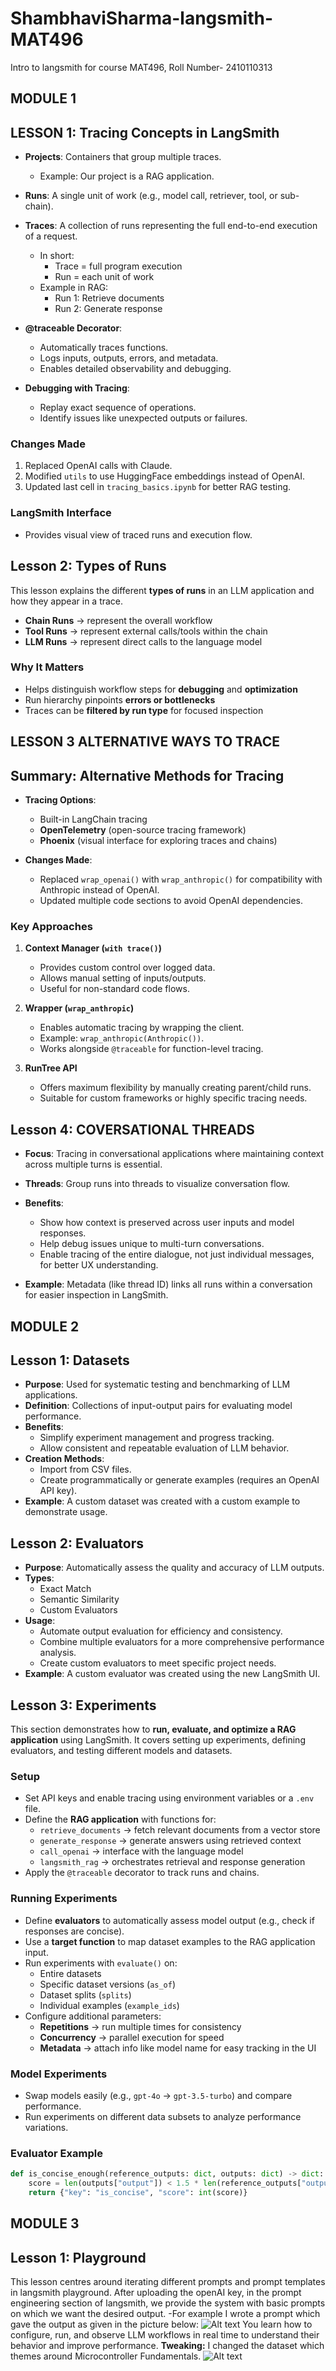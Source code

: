 # ShambhaviSharma-langsmith-MAT496
Intro to langsmith for course MAT496, Roll Number- 2410110313

## MODULE 1 
## LESSON 1: Tracing Concepts in LangSmith

- **Projects**: Containers that group multiple traces.  
  - Example: Our project is a RAG application.

- **Runs**: A single unit of work (e.g., model call, retriever, tool, or sub-chain).

- **Traces**: A collection of runs representing the full end-to-end execution of a request.  
  - In short:  
    - Trace = full program execution  
    - Run = each unit of work  
  - Example in RAG:  
    - Run 1: Retrieve documents  
    - Run 2: Generate response  

- **@traceable Decorator**:  
  - Automatically traces functions.  
  - Logs inputs, outputs, errors, and metadata.  
  - Enables detailed observability and debugging.

- **Debugging with Tracing**:  
  - Replay exact sequence of operations.  
  - Identify issues like unexpected outputs or failures.

### Changes Made
1. Replaced OpenAI calls with Claude.  
2. Modified `utils` to use HuggingFace embeddings instead of OpenAI.  
3. Updated last cell in `tracing_basics.ipynb` for better RAG testing.  

### LangSmith Interface
- Provides visual view of traced runs and execution flow.

## Lesson 2: Types of Runs  

This lesson explains the different **types of runs** in an LLM application and how they appear in a trace.  

- **Chain Runs** → represent the overall workflow  
- **Tool Runs** → represent external calls/tools within the chain  
- **LLM Runs** → represent direct calls to the language model  

### Why It Matters  
- Helps distinguish workflow steps for **debugging** and **optimization**  
- Run hierarchy pinpoints **errors or bottlenecks**  
- Traces can be **filtered by run type** for focused inspection

## LESSON 3 ALTERNATIVE WAYS TO TRACE
## Summary: Alternative Methods for Tracing

- **Tracing Options**:  
  - Built-in LangChain tracing  
  - **OpenTelemetry** (open-source tracing framework)  
  - **Phoenix** (visual interface for exploring traces and chains)  

- **Changes Made**:  
  - Replaced `wrap_openai()` with `wrap_anthropic()` for compatibility with Anthropic instead of OpenAI.  
  - Updated multiple code sections to avoid OpenAI dependencies.  

### Key Approaches
1. **Context Manager (`with trace()`)**  
   - Provides custom control over logged data.  
   - Allows manual setting of inputs/outputs.  
   - Useful for non-standard code flows.  

2. **Wrapper (`wrap_anthropic`)**  
   - Enables automatic tracing by wrapping the client.  
   - Example: `wrap_anthropic(Anthropic())`.  
   - Works alongside `@traceable` for function-level tracing.  

3. **RunTree API**  
   - Offers maximum flexibility by manually creating parent/child runs.  
   - Suitable for custom frameworks or highly specific tracing needs.  


## Lesson 4: COVERSATIONAL THREADS


- **Focus**: Tracing in conversational applications where maintaining context across multiple turns is essential.  
- **Threads**: Group runs into threads to visualize conversation flow.  
- **Benefits**:  
  - Show how context is preserved across user inputs and model responses.  
  - Help debug issues unique to multi-turn conversations.  
  - Enable tracing of the entire dialogue, not just individual messages, for better UX understanding.  

- **Example**: Metadata (like thread ID) links all runs within a conversation for easier inspection in LangSmith.  


## MODULE 2

## Lesson 1: Datasets 

- **Purpose**: Used for systematic testing and benchmarking of LLM applications.  
- **Definition**: Collections of input-output pairs for evaluating model performance.  
- **Benefits**:  
  - Simplify experiment management and progress tracking.  
  - Allow consistent and repeatable evaluation of LLM behavior.  
- **Creation Methods**:  
  - Import from CSV files.  
  - Create programmatically or generate examples (requires an OpenAI API key).  
- **Example**: A custom dataset was created with a custom example to demonstrate usage. 

## Lesson 2: Evaluators 

- **Purpose**: Automatically assess the quality and accuracy of LLM outputs.  
- **Types**:  
  - Exact Match  
  - Semantic Similarity  
  - Custom Evaluators  
- **Usage**:  
  - Automate output evaluation for efficiency and consistency.  
  - Combine multiple evaluators for a more comprehensive performance analysis.  
  - Create custom evaluators to meet specific project needs.  
- **Example**: A custom evaluator was created using the new LangSmith UI.  

## Lesson 3: Experiments  

This section demonstrates how to **run, evaluate, and optimize a RAG application** using LangSmith. It covers setting up experiments, defining evaluators, and testing different models and datasets.  

### Setup  
- Set API keys and enable tracing using environment variables or a `.env` file.  
- Define the **RAG application** with functions for:  
  - `retrieve_documents` → fetch relevant documents from a vector store  
  - `generate_response` → generate answers using retrieved context  
  - `call_openai` → interface with the language model  
  - `langsmith_rag` → orchestrates retrieval and response generation  
- Apply the `@traceable` decorator to track runs and chains.  

### Running Experiments  
- Define **evaluators** to automatically assess model output (e.g., check if responses are concise).  
- Use a **target function** to map dataset examples to the RAG application input.  
- Run experiments with `evaluate()` on:  
  - Entire datasets  
  - Specific dataset versions (`as_of`)  
  - Dataset splits (`splits`)  
  - Individual examples (`example_ids`)  
- Configure additional parameters:  
  - **Repetitions** → run multiple times for consistency  
  - **Concurrency** → parallel execution for speed  
  - **Metadata** → attach info like model name for easy tracking in the UI  

### Model Experiments  
- Swap models easily (e.g., `gpt-4o` → `gpt-3.5-turbo`) and compare performance.  
- Run experiments on different data subsets to analyze performance variations.  

### Evaluator Example  

```python
def is_concise_enough(reference_outputs: dict, outputs: dict) -> dict:
    score = len(outputs["output"]) < 1.5 * len(reference_outputs["output"])
    return {"key": "is_concise", "score": int(score)}
```

## MODULE 3

## Lesson 1: Playground
This lesson centres around iterating different prompts and prompt templates in langsmith playground.
After uploading the openAI key, in the prompt engineering section of langsmith, we provide the system with basic prompts on which we want the desired output. 
-For example I wrote a prompt which gave the output as given in the picture below:
![Alt text](image1.png)
You learn how to configure, run, and observe LLM workflows in real time to understand their behavior and improve performance.
**Tweaking:** I changed the dataset which themes around Microcontroller Fundamentals.
![Alt text](image2.png)






